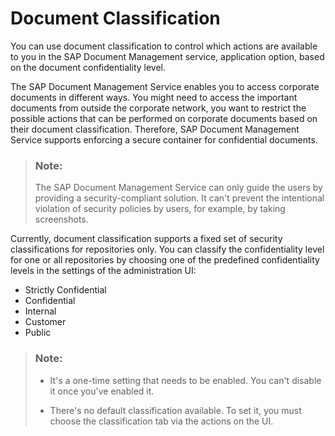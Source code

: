 <!-- loiob8894c20c66342dc82ad9278f60fa81e -->

# Document Classification

You can use document classification to control which actions are available to you in the SAP Document Management service, application option, based on the document confidentiality level.

The SAP Document Management Service enables you to access corporate documents in different ways. You might need to access the important documents from outside the corporate network, you want to restrict the possible actions that can be performed on corporate documents based on their document classification. Therefore, SAP Document Management Service supports enforcing a secure container for confidential documents.

> ### Note:  
> The SAP Document Management Service can only guide the users by providing a security-compliant solution. It can't prevent the intentional violation of security policies by users, for example, by taking screenshots.

Currently, document classification supports a fixed set of security classifications for repositories only. You can classify the confidentiality level for one or all repositories by choosing one of the predefined confidentiality levels in the settings of the administration UI:

-   Strictly Confidential
-   Confidential
-   Internal
-   Customer
-   Public

> ### Note:  
> -   It's a one-time setting that needs to be enabled. You can't disable it once you've enabled it.
> 
> -   There's no default classification available. To set it, you must choose the classification tab via the actions on the UI.

